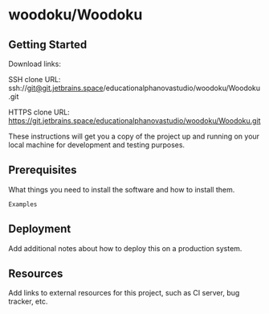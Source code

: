 # woodoku/Woodoku



## Getting Started

Download links:

SSH clone URL: ssh://git@git.jetbrains.space/educationalphanovastudio/woodoku/Woodoku.git

HTTPS clone URL: https://git.jetbrains.space/educationalphanovastudio/woodoku/Woodoku.git



These instructions will get you a copy of the project up and running on your local machine for development and testing purposes.

## Prerequisites

What things you need to install the software and how to install them.

```
Examples
```

## Deployment

Add additional notes about how to deploy this on a production system.

## Resources

Add links to external resources for this project, such as CI server, bug tracker, etc.
